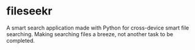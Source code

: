 # fileseekr
A smart search application made with Python for cross-device smart file searching. Making searching files a breeze, not another task to be completed.
